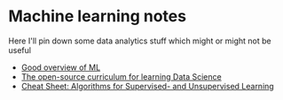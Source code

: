 # Machine learning notes

Here I'll pin down some data analytics stuff which might or might not be useful

* [Good overview of ML](http://web.cs.hacettepe.edu.tr/~aykut/classes/spring2013/bil682/readings/week4/machine-learning-review-domingos.pdf)
* [The open-source curriculum for learning Data Science](http://datasciencemasters.org)
* [Cheat Sheet: Algorithms for Supervised- and Unsupervised Learning](http://eferm.com/wp-content/uploads/2011/05/cheat3.pdf)

